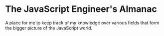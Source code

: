 # The JavaScript Engineer's Almanac

A place for me to keep track of my knowledge over various fields that form the bigger picture of the JavaScript world.
